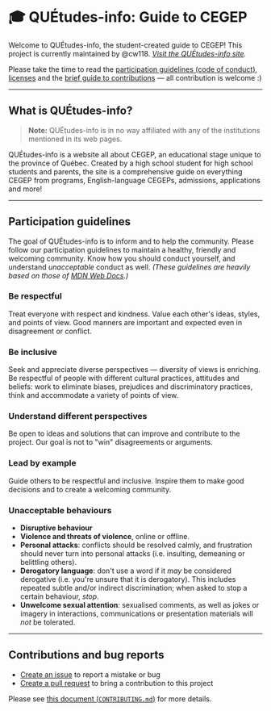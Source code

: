 # 🎓 QUÉtudes-info: Guide to CEGEP

Welcome to QUÉtudes-info, the student-created guide to CEGEP! This project is currently maintained by @cw118. *[Visit the QUÉtudes-info site](https://cw118.github.io/quetudesinfo).*

Please take the time to read the [participation guidelines (code of conduct)](#participation-guidelines), [licenses](LICENSE.md) and the [brief guide to contributions](docs/CONTRIBUTING.md) — all contribution is welcome :)

---

## What is QUÉtudes-info?

> **Note:** QUÉtudes-info is in no way affiliated with any of the institutions mentioned in its web pages.

QUÉtudes-info is a website all about CEGEP, an educational stage unique to the province of Québec. Created by a high school student for high school students and parents, the site is a comprehensive guide on everything CEGEP from programs, English-language CEGEPs, admissions, applications and more!

---

## Participation guidelines

The goal of QUÉtudes-info is to inform and to help the community. Please follow our participation guidelines to maintain a healthy, friendly and welcoming community. Know how you should conduct yourself, and understand *unacceptable* conduct as well. *(These guidelines are heavily based on those of [MDN Web Docs](https://github.com/mdn/mdn-community#participation-guideline-highlights).)*

### Be respectful

Treat everyone with respect and kindness. Value each other's ideas, styles, and points of view. Good manners are important and expected even in disagreement or conflict.

### Be inclusive

Seek and appreciate diverse perspectives — diversity of views is enriching. Be respectful of people with different cultural practices, attitudes and beliefs: work to eliminate biases, prejudices and discriminatory practices, think and accommodate a variety of points of view.

### Understand different perspectives

Be open to ideas and solutions that can improve and contribute to the project. Our goal is not to "win" disagreements or arguments.

### Lead by example

Guide others to be respectful and inclusive. Inspire them to make good decisions and to create a welcoming community.

### Unacceptable behaviours

- **Disruptive behaviour**
- **Violence and threats of violence**, online or offline.
- **Personal attacks**: conflicts should be resolved calmly, and frustration should never turn into personal attacks (i.e. insulting, demeaning or belittling others).
- **Derogatory language**: don't use a word if it *may* be considered derogative (i.e. you're unsure that it is derogatory). This includes repeated subtle and/or indirect discrimination; when asked to stop a certain behaviour, *stop*.
- **Unwelcome sexual attention**: sexualised comments, as well as jokes or imagery in interactions, communications or presentation materials will *not* be tolerated.

---

## Contributions and bug reports

- [Create an issue](https://github.com/cw118/quetudesinfo/issues/new/choose) to report a mistake or bug
- [Create a pull request](https://github.com/cw118/quetudesinfo/compare) to bring a contribution to this project

Please see [this document (`CONTRIBUTING.md`)](docs/CONTRIBUTING.md) for more details.
